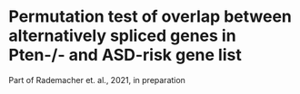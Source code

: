# Permutation test of overlap between alternatively spliced genes in Pten-/- and ASD-risk gene list

Part of Rademacher et. al., 2021, in preparation
